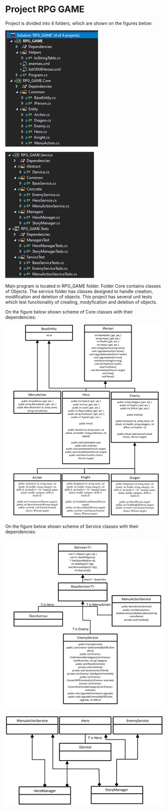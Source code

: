# Project RPG GAME
Project is divided into 4 folders, which are shown on the figures below:

![](https://raw.githubusercontent.com/kamasjdev/RPG_Game/master/Solution1.PNG)

![](https://raw.githubusercontent.com/kamasjdev/RPG_Game/master/Solution2.PNG)

Main program is located in RPG_GAME folder. Folder Core contains classes of Objects. The service folder has classes designed to handle creation, modification and deletion of objects. This project has several unit tests which test functionality of creating, modyfication and deletion of objects.

On the figure below shown scheme of Core classes with their dependencies:

![](https://raw.githubusercontent.com/kamasjdev/RPG_Game/master/schemat_klas_Core.PNG)

On the figure below shown scheme of Service classes with their dependencies:

![](https://raw.githubusercontent.com/kamasjdev/RPG_Game/master/schemat_klas_Service.PNG)

![](https://raw.githubusercontent.com/kamasjdev/RPG_Game/master/schemat_klas_ServiceManager.PNG)
